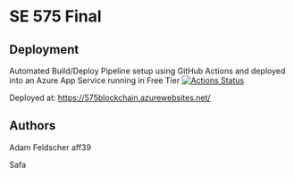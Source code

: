 # SE 575 Final

## Deployment 

Automated Build/Deploy Pipeline setup using GitHub Actions and deployed into an Azure App Service running in Free Tier
[![Actions Status](https://github.com/afeldscher/CS575Final/workflows/JavaCI/badge.svg)](https://github.com/afeldscher/CS575Final/actions)

Deployed at: https://575blockchain.azurewebsites.net/


## Authors
Adam Feldscher aff39

Safa 

